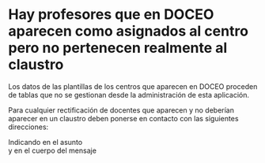 # Hay profesores que en DOCEO aparecen como asignados al centro pero no pertenecen realmente al claustro

Los datos de las plantillas de los centros que aparecen en DOCEO proceden de tablas que no se gestionan desde la administración de esta aplicación.

Para cualquier rectificación de docentes que aparecen y no deberían aparecer en un claustro deben ponerse en contacto con las siguientes direcciones:


Indicando en el asunto       
y en el cuerpo del mensaje